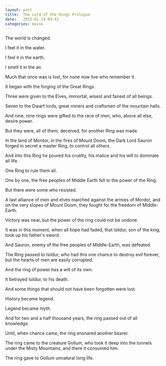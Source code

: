 ```yaml
---
layout: post
title:  The Lord of the Rings Prologue  
date:   2015-01-14-09:42  
categories: movie
---
```


The world is changed.  

I feel it in the water.  

I feel it in the earth.  

I smell it in the air.  

Much that once was is lost, for none now live who remember it.  

It began with the forging of the Great Rings.  

Three were given to the Elves, immortal, wisest and fairest of all beings.  

Seven to the Dwarf lords, great miners and craftsmen of the mountain halls.  

And nine, nine rings were gifted to the race of men, who, above all else, desire power.  

But they were, all of them, deceived, for another Ring was made.  

In the land of Mordor, in the fires of Mount Doom, the Dark Lord Sauron forged in secret a master Ring, to control all others.  

And into this Ring he poured his cruelty, his malice and his will to dominate all life.  

One Ring to rule them all.  

One by one, the free peoples of Middle Earth fell to the power of the Ring.  

But there were some who resisted.  

A last alliance of men and elves marched against the armies of Mordor, and on the very slopes of Mount Doom, they fought for the freedom of Middle-Earth.  

Victory was near, but the power of the ring could not be undone.  

It was in this moment, when all hope had faded, that Isildur, son of the king, took up his father's sword.  

And Sauron, enemy of the free peoples of Middle-Earth, was defeated.  

The Ring passed to Isildur, who had this one chance to destroy evil forever, but the hearts of men are easily corrupted.  

And the ring of power has a will of its own.  

It betrayed Isildur, to his death.  

And some things that should not have been forgotten were lost.  

History became legend.  

Legend became myth.  

And for two and a half thousand years, the ring passed out of all knowledge.  

Until, when chance came, the ring ensnared another bearer.  

The ring came to the creature Gollum, who took it deep into the tunnels under the Misty Mountains, and there it consumed him.  

The ring gave to Gollum unnatural long life.   



